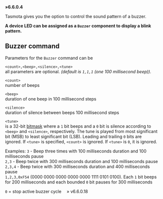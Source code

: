 **»6.6.0.4**

Tasmota gives you the option to control the sound pattern of a buzzer. 

**A device LED can be assigned as a `Buzzer` component to display a blink pattern.**

## Buzzer command
Parameters for the `Buzzer` command can be

`<count>,<beep>,<silence>,<tune>`    
all parameters are optional. *(default is `1,1,1` (one 100 millisecond beep))*.

`<count>`   
number of beeps

`<beep>`    
duration of one beep in 100 millisecond steps

`<silence>`   
duration of silence between beeps 100 millisecond steps

`<tune>`    
is a 32-bit [bitmask](https://en.wikipedia.org/wiki/Mask_(computing)#Masking_bits_to_1) where a `1` bit beeps and a `0` bit is silence according to `<beep>` and `<silence>`, respectively. The tune is played from most significant bit (MSB) to least significant bit (LSB). Leading and trailing `0` bits are ignored. If `<tune>` is specified, `<count>` is ignored. If `<tune>` is `0`, it is ignored.

Examples:
`3` - Beep three times with 100 milliseconds duration and 100 milliseconds pause<BR>
`2,3` - Beep twice with 300 milliseconds duration and 100 milliseconds pause<BR>`2,3,4` - Beep twice with 300 milliseconds duration and 400 milliseconds pause<BR>`1,2,3,0xF54` (0000 0000 0000 0000 0000 1111 0101 0100). Each `1` bit beeps for 200 milliseconds and each bounded `0` bit pauses for 300 milliseconds


`0` = stop active buzzer cycle &emsp;» v6.6.0.18
